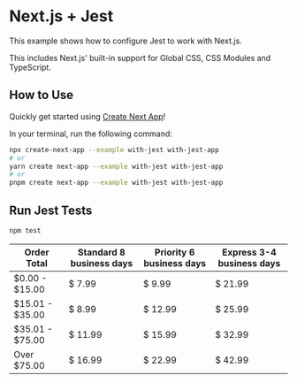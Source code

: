 # Next.js + Jest

This example shows how to configure Jest to work with Next.js.

This includes Next.js' built-in support for Global CSS, CSS Modules and TypeScript.

## How to Use

Quickly get started using [Create Next App](https://github.com/vercel/next.js/tree/canary/packages/create-next-app#readme)!

In your terminal, run the following command:

```bash
npx create-next-app --example with-jest with-jest-app
# or
yarn create next-app --example with-jest with-jest-app
# or
pnpm create next-app --example with-jest with-jest-app
```

## Run Jest Tests

```bash
npm test
```


| Order Total     | Standard 8 business days     | Priority 6 business days     | Express 3-4 business days     | 
| ---------- | ---------- | ---------- | ---------- |
| $0.00 - $15.00   | $ 7.99  | $ 9.99   | $ 21.99  |
| $15.01 - $35.00  | $ 8.99  | $ 12.99   | $ 25.99  |
| $35.01 - $75.00  | $ 11.99  | $ 15.99  | $ 32.99  |
| Over $75.00      | $ 16.99 | $ 22.99  | $ 42.99  |
